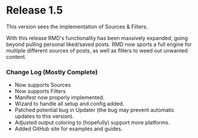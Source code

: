 # Release 1.5

This version sees the implementation of Sources & Filters.

With this release RMD's functionality has been massively expanded, going beyond pulling personal liked/saved
posts. RMD now sports a full engine for multiple different sources of posts, as well as filters to weed out
unwanted content.

### Change Log (Mostly Complete)

+ Now supports Sources
+ Now supports Filters
+ Manifest now properly implemented.
+ Wizard to handle all setup and config added.
+ Patched potential bug in Updater (the bug may prevent automatic updates to this version).
+ Adjusted output coloring to (hopefully) support more platforms.
+ Added GitHub site for examples and guides.
